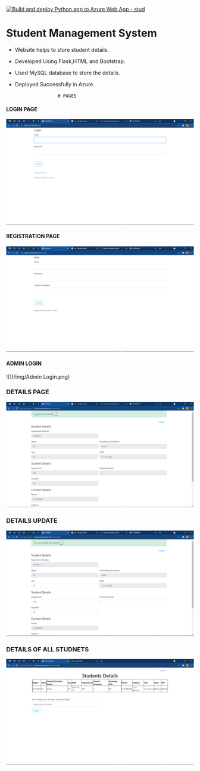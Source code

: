 [![Build and deploy Python app to Azure Web App - stud](https://github.com/padmanabh007/Student-Management/actions/workflows/main_stud.yml/badge.svg)](https://github.com/padmanabh007/Student-Management/actions/workflows/main_stud.yml)

# Student Management System

  * Website helps to store student details.<br/>
  * Developed Using Flask,HTML and Bootstrap.<br/>
  * Used MySQL database to store the details.<br/>
  * Deployed Successfully in Azure.
  
                        # PAGES
  #### LOGIN PAGE ####
  ![](/img/Login.png)
  <br>
  
  #### REGISTRATION PAGE ####
  ![](/img/Register.png)
  
  #### ADMIN LOGIN ###
  ![](/img/Admin Login.png)
  
  ### DETAILS PAGE ###
  ![](/img/Details.png)
  
  ### DETAILS UPDATE ###
  ![](/img/Update.png)
  
  ### DETAILS OF ALL STUDNETS ###
  ![](/img/Admin.png)

